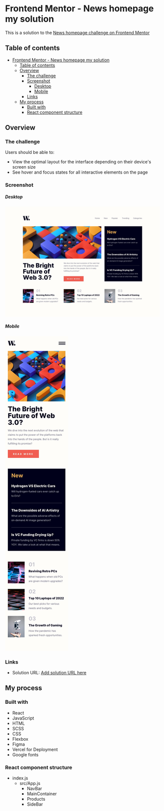 # Frontend Mentor - News homepage my solution

This is a solution to the [News homepage challenge on Frontend Mentor](https://www.frontendmentor.io/solutions/newshomepage-igPKFvLkPr) 

## Table of contents

- [Frontend Mentor - News homepage my solution](#frontend-mentor---news-homepage-my-solution)
  - [Table of contents](#table-of-contents)
  - [Overview](#overview)
    - [The challenge](#the-challenge)
    - [Screenshot](#screenshot)
        - [Desktop](#desktop)
        - [Mobile](#mobile)
    - [Links](#links)
  - [My process](#my-process)
    - [Built with](#built-with)
    - [React component structure](#React-component-structure)

## Overview

### The challenge

Users should be able to:

- View the optimal layout for the interface depending on their device's screen size
- See hover and focus states for all interactive elements on the page

### Screenshot
##### Desktop
![desktop-design](./src/Design/desktop-design.jpg)
##### Mobile
![mobile-design](./src/Design/mobile-design.jpg)


### Links

- Solution URL: [Add solution URL here](https://news-website-react.vercel.app/)


## My process

### Built with

- React
- JavaScript
- HTML
- SCSS
- CSS
- Flexbox
- Figma
- Vercel for Deployment
- Google fonts

### React component structure

- index.js
    - src/App.js
        - NavBar
        - MainContainer
        - Products
        - SideBar

